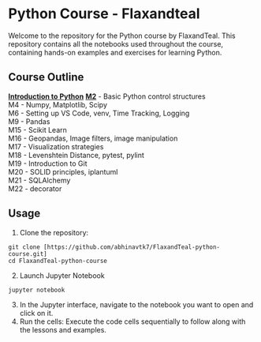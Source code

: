 # Python Course - Flaxandteal
Welcome to the repository for the Python course by FlaxandTeal. This repository contains all the notebooks used throughout the course, containing hands-on examples and exercises for learning Python.

## Course Outline
[**Introduction to Python**](notebooks/introduction_to_python.ipynb)
[**M2**](M2_Basic_control_structures.ipynb) - Basic Python control structures  <br />
M4 - Numpy, Matplotlib, Scipy  <br />
M6 - Setting up VS Code, venv, Time Tracking, Logging  <br />
M9 - Pandas  <br />
M15 - Scikit Learn  <br />
M16 - Geopandas, Image filters, image manipulation <br />
M17 - Visualization strategies <br />
M18 - Levenshtein Distance, pytest, pylint <br />
M19 - Introduction to Git  <br />
M20 - SOLID principles, iplantuml <br /> 
M21 - SQLAlchemy  <br />
M22 - decorator  <br />

## Usage
1. Clone the repository:
```
git clone [https://github.com/abhinavtk7/FlaxandTeal-python-course.git]
cd FlaxandTeal-python-course
```
2. Launch Jupyter Notebook
```
jupyter notebook
```
3. In the Jupyter interface, navigate to the notebook you want to open and click on it.
4. Run the cells: Execute the code cells sequentially to follow along with the lessons and examples.
